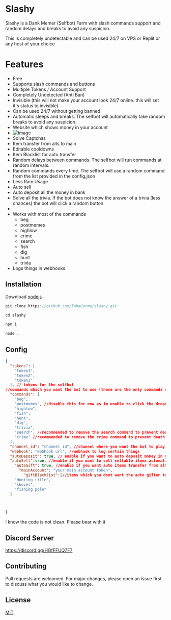 # Slashy

Slashy is a Dank Memer (Selfbot) Farm with slash commands support and random delays and breaks to avoid any suspicion.

This is completely undetectable and can be used 24/7 on VPS or Replit or any host of your choice



# Features

* Free
* Supports slash commands and buttons
* Multiple Tokens / Account Support
* Completely Undetected (Anti Ban)
* Invisible (this will not make your account look 24/7 online. this will set it's status to invisible)
* Can be used 24/7 without getting banned
* Automatic sleeps and breaks. The selfbot will automatically take random breaks to avoid any suspicion. 
* Website which shows money in your account
* ![image](https://user-images.githubusercontent.com/63650975/197828172-f868c128-a034-4344-9ec4-bc54225bdbd8.png)
* Solve Captchas
* Item transfer from alts to main
* Editable cooldowns
* Item Blacklist for auto transfer
* Random delays between commands. The selfbot will run commands at random intervals.
* Random commands every time. The selfbot will use a random command from the list provided in the config.json
* Less Ram Usage
* Auto sell
* Auto deposit all the money in bank
* Solve all the trivia. If the bot does not know the answer of a trivia (less chances) the bot will click a random button
* 
* Works with most of the commands
  * beg
  * postmemes
  * highlow
  * crime
  * search
  * fish
  * dig
  * hunt
  * trivia
* Logs things in webhooks




## Installation

Download [nodejs](https://nodejs.org/)



```javascript
git clone https://github.com/TahaGorme/slashy.git
```

```javascript
cd slashy
```

```bash
npm i 
```

```javascript
node .
```

## Config

```json
{
  "tokens": [
    "token1",
    "token2",
    "token3"
  ], // tokens for the selfbot
//commands which you want the bot to use (these are the only commands supported. you can remove commands which you dont want the bot to use.
  "commands": [ 
    "beg",
    "postmemes", //disable this for now as im unable to click the dropdowns in the new update
    "highlow",
    "fish",
    "hunt",
    "dig",
    "trivia",
    "search", //recommended to remove the search command to prevent death
    "crime" //recommended to remove the crime command to prevent death
  ],
  "channel_id": "channel id", //channel where you want the bot to play dank memer
  "webhook": "webhook url", //webhook to log certain things
  "autoDeposit": true, // enable if you want to auto deposit money in your bank
  "autoSell":true, //enable if you want to sell sellable items automatically,
    "autoGift": true, //enable if you want auto items transfer from alts to main
      "mainAccount": "your main account token",
        "giftBlacklist":[//items which you dont want the auto gifter to gift
    "Hunting rifle",
    "shovel",
    "fishing pole"
  ]



}

```



I know the code is not clean. Please bear with it

## Discord Server
https://discord.gg/HGfFFUQ7F7

## Contributing
Pull requests are welcomed. For major changes, please open an issue first to discuss what you would like to change.


## License
[MIT](https://choosealicense.com/licenses/mit/)
